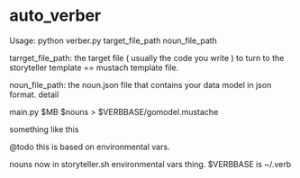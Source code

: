 # auto_verber

Usage: python verber.py target_file_path noun_file_path


tarrget_file_path:
the target file ( usually the code you write ) to turn to the storyteller template == mustach template file.

noun_file_path:
the noun.json file that contains your data model in json format. detail


main.py $MB $nouns  > $VERBBASE/gomodel.mustache

something like this 



@todo 
this is based on environmental vars.

nouns now in storyteller.sh environmental vars thing.
$VERBBASE is ~/.verb





